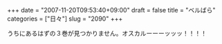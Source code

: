 +++
date = "2007-11-20T09:53:40+09:00"
draft = false
title = "ベルばら"
categories = ["日々"]
slug = "2090"
+++

うちにあるはずの３巻が見つかりません。オスカルーーーッッッ！！！！
